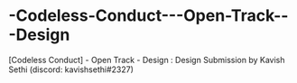 # -Codeless-Conduct---Open-Track---Design
[Codeless Conduct] - Open Track - Design : Design Submission by Kavish Sethi (discord: kavishsethi#2327)
